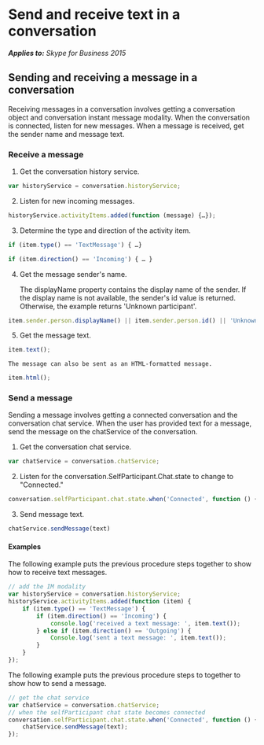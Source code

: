 
# Send and receive text in a conversation


 _**Applies to:** Skype for Business 2015_

## Sending and receiving a message in a conversation

Receiving messages in a conversation involves getting a conversation object and conversation instant message modality. When the conversation is connected, listen for new messages. When a message is received, get the sender name and message text.


### Receive a message


1. Get the conversation history service.

  ```js
  var historyService = conversation.historyService;
  ```

2. Listen for new incoming messages.


  ```js
  historyService.activityItems.added(function (message) {…});
  ```

3. Determine the type and direction of the activity item.


  ```js
  if (item.type() == 'TextMessage') { …}
  ```


  ```js
  if (item.direction() == 'Incoming') { … }
  ```

4. Get the message sender's name.
    
    The displayName property contains the display name of the sender. If the display name is not available, the sender's id value is returned. Otherwise, the example returns 'Unknown participant'.


  ```js
  item.sender.person.displayName() || item.sender.person.id() || 'Unknown participant';
  ```

5. Get the message text.


  ```js
  item.text();
  ```


    The message can also be sent as an HTML-formatted message.
    


  ```js
  item.html();
  ```




### Send a message

Sending a message involves getting a connected conversation and the conversation chat service. When the user has provided text for a message, send the message on the chatService of the conversation.

1. Get the conversation chat service.


  ```js
  var chatService = conversation.chatService;
  ```

2. Listen for the conversation.SelfParticipant.Chat.state to change to "Connected."


  ```js
  conversation.selfParticipant.chat.state.when('Connected', function () {…});
  ```

3. Send message text.


  ```js
  chatService.sendMessage(text)
  ```

#### Examples

The following example puts the previous procedure steps together to show how to receive text messages.




```js
// add the IM modality
var historyService = conversation.historyService;
historyService.activityItems.added(function (item) {
    if (item.type() == 'TextMessage') {
        if (item.direction() == 'Incoming') {
            console.log('received a text message: ', item.text());
        } else if (item.direction() == 'Outgoing') {
            Console.log('sent a text message: ', item.text());
        }
    }
});

```

The following example puts the previous procedure steps to together to show how to send a message.




```js
// get the chat service
var chatService = conversation.chatService;
// when the selfParticipant chat state becomes connected
conversation.selfParticipant.chat.state.when('Connected', function () {
    chatService.sendMessage(text);
});


```

